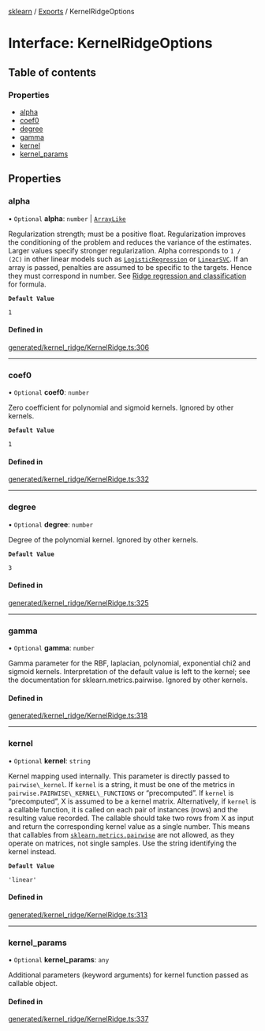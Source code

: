 [sklearn](../readme.md) / [Exports](../modules.md) / KernelRidgeOptions

# Interface: KernelRidgeOptions

## Table of contents

### Properties

- [alpha](KernelRidgeOptions.md#alpha)
- [coef0](KernelRidgeOptions.md#coef0)
- [degree](KernelRidgeOptions.md#degree)
- [gamma](KernelRidgeOptions.md#gamma)
- [kernel](KernelRidgeOptions.md#kernel)
- [kernel\_params](KernelRidgeOptions.md#kernel_params)

## Properties

### alpha

• `Optional` **alpha**: `number` \| [`ArrayLike`](../modules.md#arraylike)

Regularization strength; must be a positive float. Regularization improves the conditioning of the problem and reduces the variance of the estimates. Larger values specify stronger regularization. Alpha corresponds to `1 / (2C)` in other linear models such as [`LogisticRegression`](sklearn.linear_model.LogisticRegression.html#sklearn.linear_model.LogisticRegression "sklearn.linear_model.LogisticRegression") or [`LinearSVC`](sklearn.svm.LinearSVC.html#sklearn.svm.LinearSVC "sklearn.svm.LinearSVC"). If an array is passed, penalties are assumed to be specific to the targets. Hence they must correspond in number. See [Ridge regression and classification](../linear_model.html#ridge-regression) for formula.

**`Default Value`**

`1`

#### Defined in

[generated/kernel_ridge/KernelRidge.ts:306](https://github.com/transitive-bullshit/scikit-learn-ts/blob/367336a/packages/sklearn/src/generated/kernel_ridge/KernelRidge.ts#L306)

___

### coef0

• `Optional` **coef0**: `number`

Zero coefficient for polynomial and sigmoid kernels. Ignored by other kernels.

**`Default Value`**

`1`

#### Defined in

[generated/kernel_ridge/KernelRidge.ts:332](https://github.com/transitive-bullshit/scikit-learn-ts/blob/367336a/packages/sklearn/src/generated/kernel_ridge/KernelRidge.ts#L332)

___

### degree

• `Optional` **degree**: `number`

Degree of the polynomial kernel. Ignored by other kernels.

**`Default Value`**

`3`

#### Defined in

[generated/kernel_ridge/KernelRidge.ts:325](https://github.com/transitive-bullshit/scikit-learn-ts/blob/367336a/packages/sklearn/src/generated/kernel_ridge/KernelRidge.ts#L325)

___

### gamma

• `Optional` **gamma**: `number`

Gamma parameter for the RBF, laplacian, polynomial, exponential chi2 and sigmoid kernels. Interpretation of the default value is left to the kernel; see the documentation for sklearn.metrics.pairwise. Ignored by other kernels.

#### Defined in

[generated/kernel_ridge/KernelRidge.ts:318](https://github.com/transitive-bullshit/scikit-learn-ts/blob/367336a/packages/sklearn/src/generated/kernel_ridge/KernelRidge.ts#L318)

___

### kernel

• `Optional` **kernel**: `string`

Kernel mapping used internally. This parameter is directly passed to `pairwise\_kernel`. If `kernel` is a string, it must be one of the metrics in `pairwise.PAIRWISE\_KERNEL\_FUNCTIONS` or “precomputed”. If `kernel` is “precomputed”, X is assumed to be a kernel matrix. Alternatively, if `kernel` is a callable function, it is called on each pair of instances (rows) and the resulting value recorded. The callable should take two rows from X as input and return the corresponding kernel value as a single number. This means that callables from [`sklearn.metrics.pairwise`](../classes.html#module-sklearn.metrics.pairwise "sklearn.metrics.pairwise") are not allowed, as they operate on matrices, not single samples. Use the string identifying the kernel instead.

**`Default Value`**

`'linear'`

#### Defined in

[generated/kernel_ridge/KernelRidge.ts:313](https://github.com/transitive-bullshit/scikit-learn-ts/blob/367336a/packages/sklearn/src/generated/kernel_ridge/KernelRidge.ts#L313)

___

### kernel\_params

• `Optional` **kernel\_params**: `any`

Additional parameters (keyword arguments) for kernel function passed as callable object.

#### Defined in

[generated/kernel_ridge/KernelRidge.ts:337](https://github.com/transitive-bullshit/scikit-learn-ts/blob/367336a/packages/sklearn/src/generated/kernel_ridge/KernelRidge.ts#L337)
